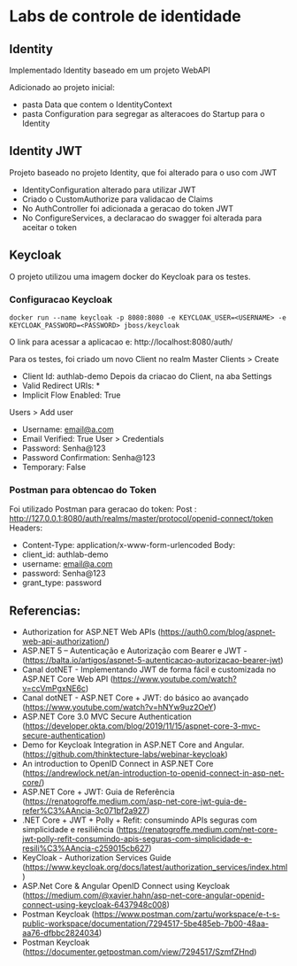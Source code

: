 # Labs de controle de identidade

## Identity
Implementado Identity baseado em um projeto WebAPI

Adicionado ao projeto inicial:
- pasta Data que contem o IdentityContext
- pasta Configuration para segregar as alteracoes do Startup para o Identity

## Identity JWT
Projeto baseado no projeto Identity, que foi alterado para o uso com JWT
- IdentityConfiguration alterado para utilizar JWT
- Criado o CustomAuthorize para validacao de Claims
- No AuthController foi adicionada a geracao do token JWT
- No ConfigureServices, a declaracao do swagger foi alterada para aceitar o token

## Keycloak
O projeto utilizou uma imagem docker do Keycloak para os testes.

### Configuracao Keycloak
```
docker run --name keycloak -p 8080:8080 -e KEYCLOAK_USER=<USERNAME> -e KEYCLOAK_PASSWORD=<PASSWORD> jboss/keycloak
```
O link para acessar a aplicacao e: http://localhost:8080/auth/

Para os testes, foi criado um novo Client no realm Master
Clients > Create
- Client Id: authlab-demo
Depois da criacao do Client, na aba Settings
- Valid Redirect URIs: *
- Implicit Flow Enabled: True

Users > Add user
- Username: email@a.com
- Email Verified: True
User > Credentials
- Password: Senha@123
- Password Confirmation: Senha@123
- Temporary: False

### Postman para obtencao do Token
Foi utilizado Postman para geracao do token:
Post : http://127.0.0.1:8080/auth/realms/master/protocol/openid-connect/token
Headers:
- Content-Type: application/x-www-form-urlencoded
Body:
- client_id: authlab-demo
- username: email@a.com
- password: Senha@123
- grant_type: password



## Referencias:
- Authorization for ASP.NET Web APIs (https://auth0.com/blog/aspnet-web-api-authorization/)
- ASP.NET 5 – Autenticação e Autorização com Bearer e JWT - (https://balta.io/artigos/aspnet-5-autenticacao-autorizacao-bearer-jwt)
- Canal dotNET - Implementando JWT de forma fácil e customizada no ASP.NET Core Web API (https://www.youtube.com/watch?v=ccVmPgxNE6c)
- Canal dotNET - ASP.NET Core + JWT: do básico ao avançado (https://www.youtube.com/watch?v=hNYw9uz2OeY)
- ASP.NET Core 3.0 MVC Secure Authentication (https://developer.okta.com/blog/2019/11/15/aspnet-core-3-mvc-secure-authentication)
- Demo for Keycloak Integration in ASP.NET Core and Angular. (https://github.com/thinktecture-labs/webinar-keycloak)
- An introduction to OpenID Connect in ASP.NET Core (https://andrewlock.net/an-introduction-to-openid-connect-in-asp-net-core/)
- ASP.NET Core + JWT: Guia de Referência (https://renatogroffe.medium.com/asp-net-core-jwt-guia-de-refer%C3%AAncia-3c071bf2a927)
- .NET Core + JWT + Polly + Refit: consumindo APIs seguras com simplicidade e resiliência (https://renatogroffe.medium.com/net-core-jwt-polly-refit-consumindo-apis-seguras-com-simplicidade-e-resili%C3%AAncia-c259015cb627)
- KeyCloak - Authorization Services Guide (https://www.keycloak.org/docs/latest/authorization_services/index.html)
- ASP.Net Core & Angular OpenID Connect using Keycloak (https://medium.com/@xavier.hahn/asp-net-core-angular-openid-connect-using-keycloak-6437948c008)
- Postman Keycloak (https://www.postman.com/zartu/workspace/e-t-s-public-workspace/documentation/7294517-5be485eb-7b00-48aa-aa76-dfbbc2824034)
- Postman Keycloak (https://documenter.getpostman.com/view/7294517/SzmfZHnd)